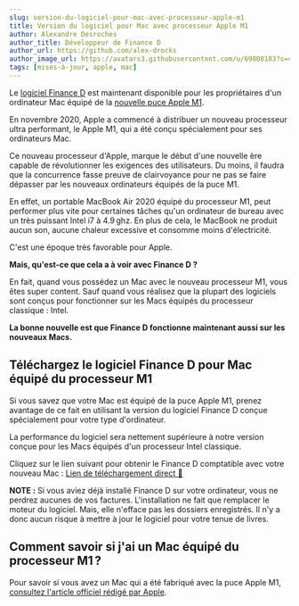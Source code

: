 ```yaml
---
slug: version-du-logiciel-pour-mac-avec-processeur-apple-m1 
title: Version du logiciel pour Mac avec processeur Apple M1 
author: Alexandre Desroches 
author_title: Développeur de Finance D 
author_url: https://github.com/alex-drocks
author_image_url: https://avatars3.githubusercontent.com/u/69808183?s=460&u=209132f93efd38e59b62bd617a6d4b4ebb14e5e3&v=4
tags: [mises-à-jour, apple, mac]
---
```


Le [logiciel Finance&nbsp;D](https://finance-d.com) est maintenant disponible pour les propriétaires
d'un ordinateur Mac équipé de la [nouvelle puce Apple M1](https://en.wikipedia.org/wiki/Apple_M1).

En novembre 2020, Apple a commencé à distribuer un nouveau processeur ultra performant, le Apple M1, qui a été conçu
spécialement pour ses ordinateurs Mac. 

Ce nouveau processeur d'Apple, marque le début d'une nouvelle ère capable de révolutionner 
les exigences des utilisateurs. Du moins, il faudra que la concurrence fasse preuve de clairvoyance
pour ne pas se faire dépasser par les nouveaux ordinateurs équipés de la puce M1.

En effet, un portable MacBook Air 2020 équipé du processeur M1, peut performer plus vite pour certaines tâches
qu'un ordinateur de bureau avec un très puissant Intel i7 à 4.9 ghz. En plus de cela, le MacBook ne produit aucun son,
aucune chaleur excessive et consomme moins d'électricité.

C'est une époque très favorable pour Apple.

**Mais, qu'est-ce que cela a à voir avec Finance&nbsp;D&nbsp;?** 

En fait, quand vous possédez un Mac avec le nouveau processeur M1, vous êtes super content. 
Sauf quand vous réalisez que la plupart des logiciels sont conçus pour fonctionner sur les Macs équipés du processeur 
classique&nbsp;: Intel.

**La bonne nouvelle est que Finance&nbsp;D fonctionne maintenant aussi sur les nouveaux Macs.**

## Téléchargez le logiciel Finance&nbsp;D pour Mac équipé du processeur M1

Si vous savez que votre Mac est équipé de la puce Apple M1, prenez avantage de ce fait en utilisant
la version du logiciel Finance&nbsp;D conçue spécialement pour votre type d'ordinateur. 

La performance du logiciel sera nettement supérieure à notre version conçue
pour les Macs équipés d'un processeur Intel classique.

Cliquez sur le lien suivant pour obtenir le Finance&nbsp;D comptatible avec votre nouveau Mac&nbsp;:
[Lien de téléchargement direct 💾](https://app.finance-d.com/telechargement/mac/arm64/FinanceD-Installation.dmg)

**NOTE&nbsp;:** Si vous aviez déjà installé Finance&nbsp;D sur votre ordinateur, vous ne perdrez aucunes de vos factures.
L'installation ne fait que remplacer le moteur du logiciel. Mais, elle n'efface pas les dossiers enregistrés. 
Il n'y a donc aucun risque à mettre à jour le logiciel pour votre tenue de livres.

## Comment savoir si j'ai un Mac équipé du processeur M1 ?

Pour savoir si vous avez un Mac qui a été fabriqué avec la puce Apple M1, 
[consultez l'article officiel rédigé par Apple](https://support.apple.com/fr-ca/HT211814).
